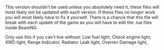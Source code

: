 This version shouldn't be used unless you absolutely need it, these files will most likely not be updated with each version. If these files no
longer work you will most likely have to fix it yourself. There is a chance that this file will break with each update of the game as you will have to edit the .lua files inside
BeamNG.

Only use this if you can't live without:
Low fuel light, Check engine light,
4WD light, Range Indicator,
Radiator Leak light,
Overrev Damage light,
